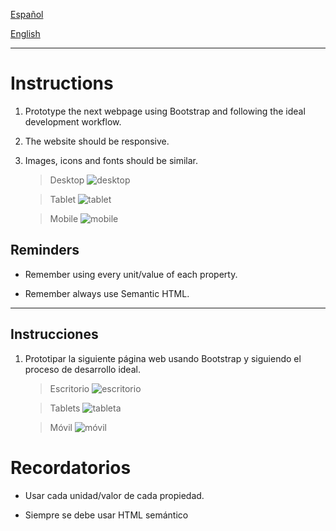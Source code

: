 [Español](#Instrucciones)

[English](#Instructions)

---

# Instructions

1. Prototype the next webpage using Bootstrap and following the ideal development workflow.

2. The website should be responsive.

3. Images, icons and fonts should be similar.

   > Desktop
   > ![desktop](assets/desktop.png)

   > Tablet
   > ![tablet](assets/tablet.png)

   > Mobile
   > ![mobile](assets/mobile.png)

## Reminders

- Remember using every unit/value of each property.

- Remember always use Semantic HTML.

---

## Instrucciones

1. Prototipar la siguiente página web usando Bootstrap y siguiendo el proceso de desarrollo ideal.

   > Escritorio
   > ![escritorio](assets/desktop.png)

   > Tablets
   > ![tableta](assets/tablet.png)

   > Móvil
   > ![móvil](assets/mobile.png)

# Recordatorios

- Usar cada unidad/valor de cada propiedad.

- Siempre se debe usar HTML semántico
